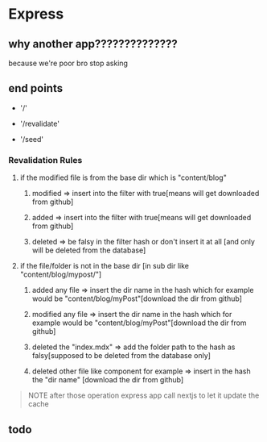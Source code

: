 # Express

## why another app??????????????

because we're poor bro stop asking

## end points

- '/'

- '/revalidate'

- '/seed'

### Revalidation Rules

1. if the modified file is from the base dir which is "content/blog"

    1. modified => insert into the filter with true[means will get downloaded from github]

    2. added => insert into the filter with true[means will get downloaded from github]

    3. deleted => be falsy in the filter hash or don't insert it at all [and only will be deleted from the database]

2. if the file/folder is not in the base dir [in sub dir like "content/blog/mypost/"]

    1. added any file => insert the dir name in the hash which for example would be "content/blog/myPost"[download the dir from github]

    2. modified any file => insert the dir name in the hash which for example would be "content/blog/myPost"[download the dir from github]

    3. deleted the "index.mdx" => add the folder path to the hash as falsy[supposed to be deleted from the database only]

    4. deleted other file like component for example => insert in the hash the "dir name" [download the dir from github]

> NOTE after those operation express app call nextjs to let it update the cache

## todo
